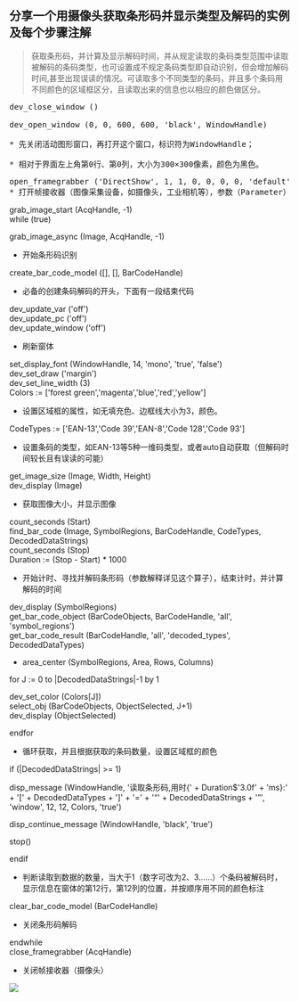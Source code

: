 
## 分享一个用摄像头获取条形码并显示类型及解码的实例及每个步骤注解

> 获取条形码，并计算及显示解码时间，并从规定读取的条码类型范围中读取被解码的条码类型，也可设置成不规定条码类型即自动识别，但会增加解码时间,甚至出现误读的情况。可读取多个不同类型的条码，并且多个条码用不同颜色的区域框区分，且读取出来的信息也以相应的颜色做区分。

<pre name="code" class="halcon">
dev_close_window ()<br>
dev_open_window (0, 0, 600, 600, 'black', WindowHandle)<br>
* 先关闭活动图形窗口，再打开这个窗口，标识符为WindowHandle；<br>
* 相对于界面左上角第0行、第0列，大小为300×300像素，颜色为黑色。
</pre>
<pre name="code" class="halcon">
open_framegrabber ('DirectShow', 1, 1, 0, 0, 0, 0, 'default', 8, 'rgb', -1, 'false', 'default', 'Gsou USB2.0 Camera', 0, -1, AcqHandle)
* 打开帧接收器（图像采集设备，如摄像头，工业相机等），参数（Parameter）详见这个算子
</pre>
grab_image_start (AcqHandle, -1)<br>
while (true)

grab_image_async (Image, AcqHandle, -1)
* 开始条形码识别<br>

create_bar_code_model ([], [], BarCodeHandle)
* 必备的创建条码解码的开头，下面有一段结束代码

dev_update_var ('off')<br>
dev_update_pc ('off')<br>
dev_update_window ('off')<br>
* 刷新窗体

set_display_font (WindowHandle, 14, 'mono', 'true', 'false')<br>
dev_set_draw ('margin')<br>
dev_set_line_width (3)<br>
Colors := ['forest green','magenta','blue','red','yellow']<br>
* 设置区域框的属性，如无填充色、边框线大小为3，颜色。

CodeTypes := ['EAN-13','Code 39','EAN-8','Code 128','Code 93']
* 设置条码的类型，如EAN-13等5种一维码类型，或者auto自动获取（但解码时间较长且有误读的可能）

get_image_size (Image, Width, Height)<br>
dev_display (Image)<br>
* 获取图像大小，并显示图像

count_seconds (Start)<br>
find_bar_code (Image, SymbolRegions, BarCodeHandle, CodeTypes, DecodedDataStrings)<br>
count_seconds (Stop)<br>
Duration := (Stop - Start) * 1000<br>
* 开始计时、寻找并解码条形码（参数解释详见这个算子），结束计时，并计算解码的时间

dev_display (SymbolRegions)<br>
get_bar_code_object (BarCodeObjects, BarCodeHandle, 'all', 'symbol_regions')<br>
get_bar_code_result (BarCodeHandle, 'all', 'decoded_types', DecodedDataTypes)<br>
* area_center (SymbolRegions, Area, Rows, Columns)

for J := 0 to |DecodedDataStrings|-1 by 1

dev_set_color (Colors[J])<br>
select_obj (BarCodeObjects, ObjectSelected, J+1)<br>
dev_display (ObjectSelected)

endfor
* 循环获取，并且根据获取的条码数量，设置区域框的颜色

if (|DecodedDataStrings| >= 1)

disp_message (WindowHandle, '读取条形码,用时{' + Duration$'3.0f' + 'ms}:' + '[' + DecodedDataTypes + ']' + '=' + '“' +  DecodedDataStrings + '”', 'window', 12, 12, Colors, 'true')<br>

disp_continue_message (WindowHandle, 'black', 'true')<br>
    
stop()

endif
* 判断读取到数据的数量，当大于1（数字可改为2、3……）个条码被解码时，显示信息在窗体的第12行，第12列的位置，并按顺序用不同的颜色标注

clear_bar_code_model (BarCodeHandle)<br>
* 关闭条形码解码

endwhile<br>
close_framegrabber (AcqHandle)<br>
* 关闭帧接收器（摄像头）

<img src="image001.jpg" align = "left"/>
